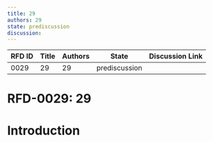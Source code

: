 ```yaml
---
title: 29
authors: 29
state: prediscussion
discussion: 
---
```

| RFD ID | Title | Authors | State | Discussion Link |
|---|---|---|---|---|
| 0029 | 29 | 29 | prediscussion |  |

# RFD-0029: 29

# Introduction

